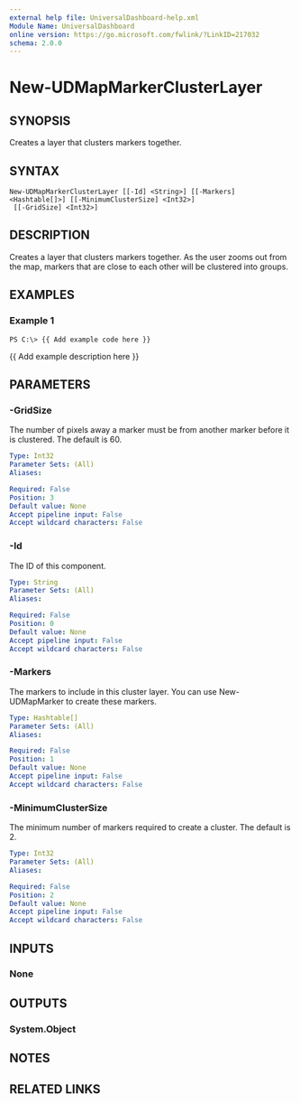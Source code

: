 ```yaml
---
external help file: UniversalDashboard-help.xml
Module Name: UniversalDashboard
online version: https://go.microsoft.com/fwlink/?LinkID=217032
schema: 2.0.0
---
```


# New-UDMapMarkerClusterLayer

## SYNOPSIS
Creates a layer that clusters markers together.

## SYNTAX

```
New-UDMapMarkerClusterLayer [[-Id] <String>] [[-Markers] <Hashtable[]>] [[-MinimumClusterSize] <Int32>]
 [[-GridSize] <Int32>]
```

## DESCRIPTION
Creates a layer that clusters markers together. As the user zooms out from the map, markers that are close to each other will be clustered into groups. 

## EXAMPLES

### Example 1
```
PS C:\> {{ Add example code here }}
```

{{ Add example description here }}

## PARAMETERS

### -GridSize
The number of pixels away a marker must be from another marker before it is clustered. The default is 60.

```yaml
Type: Int32
Parameter Sets: (All)
Aliases: 

Required: False
Position: 3
Default value: None
Accept pipeline input: False
Accept wildcard characters: False
```

### -Id
The ID of this component.

```yaml
Type: String
Parameter Sets: (All)
Aliases: 

Required: False
Position: 0
Default value: None
Accept pipeline input: False
Accept wildcard characters: False
```

### -Markers
The markers to include in this cluster layer. You can use New-UDMapMarker to create these markers. 

```yaml
Type: Hashtable[]
Parameter Sets: (All)
Aliases: 

Required: False
Position: 1
Default value: None
Accept pipeline input: False
Accept wildcard characters: False
```

### -MinimumClusterSize
The minimum number of markers required to create a cluster. The default is 2.

```yaml
Type: Int32
Parameter Sets: (All)
Aliases: 

Required: False
Position: 2
Default value: None
Accept pipeline input: False
Accept wildcard characters: False
```

## INPUTS

### None


## OUTPUTS

### System.Object

## NOTES

## RELATED LINKS

